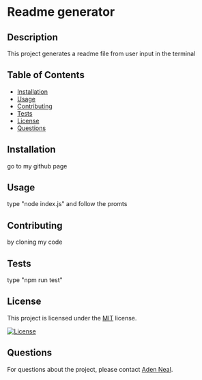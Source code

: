 # Readme generator
## Description

This project generates a readme file from user input in the terminal

## Table of Contents

- [Installation](#installation)
- [Usage](#usage)
- [Contributing](#contributing)
- [Tests](#tests)
- [License](#license)
- [Questions](#questions)

## Installation

go to my github page

## Usage

type "node index.js" and follow the promts

## Contributing

by cloning my code

## Tests

type "npm run test"


## License

This project is licensed under the [MIT](https://opensource.org/licenses/MIT) license.


[![License](https://img.shields.io/badge/License-MIT-blue.svg)](https://opensource.org/licenses/MIT)

## Questions

For questions about the project, please contact [Aden Neal](mailto:Adenocbenji@gmail.com).
